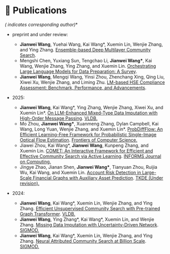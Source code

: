 # 📄 Publications

**(* indicates corresponding author)**

* preprint and under review:
  + **Jianwei Wang**, Yuehai Wang, Kai Wang\*, Xuemin Lin, Wenjie Zhang, and Ying Zhang. [Ensemble-based Deep Multilayer Community Search](https://arxiv.org/abs/2501.02194).
  + Mengshi Chen, Yuxiang Sun, Tengchao Li, **Jianwei Wang\***, Kai Wang, Wenjie Zhang, Ying Zhang, and Xuemin Lin. [Orchestrating Large Language Models for Data Preparation: A Survey](). 
  + **Jianwei Wang**, Mengqi Wang, Yinsi Zhou, Zhenchang Xing, Qing Liu, Xiwei Xu, Wenjie Zhang, and Liming Zhu. [LM-based HSE Compliance Assessment: Benchmark, Performance, and Advancements](https://arxiv.org/pdf/2505.22959). 

* 2025:
  + **Jianwei Wang**, Kai Wang\*, Ying Zhang, Wenjie Zhang, Xiwei Xu, and Xuemin Lin\*. [On LLM-Enhanced Mixed-Type Data Imputation with High-Order Message Passing](). <u> VLDB.</u>
  + Mo Zhou, **Jianwei Wang\***, Xuanmeng Zhang, Dylan Campbell, Kai Wang, Long Yuan, Wenjie Zhang, and Xuemin Lin\*. [ProbDiffFlow: An Efficient Learning-Free Framework for Probabilistic Single-Image Optical Flow Estimation](). <u>Frontiers of Computer Science.</u>
  + Jiawei Zhou, Kai Wang\*, **Jianwei Wang**, Kunpeng Zhang, and Xuemin Lin. [COMET: An Interactive Framework for Efficient and Effective Community Search via Active Learning](). <u>INFORMS Journal on Computing.</u>
  + Jingye Zhao, Jianan Shen, **Jianwei Wang\***, Tianyuan Zhou, Ruijia Wu, Kai Wang, and Xuemin Lin. [Account Risk Detection in Large-Scale Financial Graphs with Auxiliary Asset Prediction](). <u>TKDE (Under revision).</u>

* 2024:
  + **Jianwei Wang**, Kai Wang\*, Xuemin Lin, Wenjie Zhang, and Ying Zhang. [Efficient Unsupervised Community Search with Pre-trained Graph Transformer](https://www.vldb.org/pvldb/vol17/p2227-wang.pdf). <u>VLDB.</u>
  + **Jianwei Wang**, Ying Zhang\*, Kai Wang\*, Xuemin Lin, and Wenjie Zhang. [Missing Data Imputation with Uncertainty-Driven Network](https://dl.acm.org/doi/10.1145/3654920). <u>SIGMOD.</u>
  + **Jianwei Wang**, Kai Wang\*, Xuemin Lin, Wenjie Zhang, and Ying Zhang. [Neural Attributed Community Search at Billion Scale](https://arxiv.org/abs/2403.18874). <u>SIGMOD.</u>